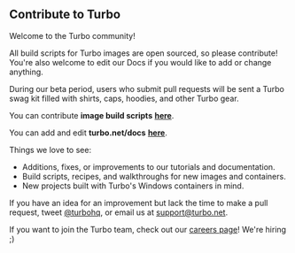 ## Contribute to Turbo

Welcome to the Turbo community!

All build scripts for Turbo images are open sourced, so please contribute! You're also welcome to edit our Docs if you would like to add or change anything.

During our beta period, users who submit pull requests will be sent a Turbo swag kit filled with shirts, caps, hoodies, and other Turbo gear.

You can contribute **image build scripts** [**here**](https://github.com/turboapps/turbome).

You can add and edit **turbo.net/docs** [**here**](https://github.com/turboapps/docs).

Things we love to see:

- Additions, fixes, or improvements to our tutorials and documentation.
- Build scripts, recipes, and walkthroughs for new images and containers.
- New projects built with Turbo's Windows containers in mind.

If you have an idea for an improvement but lack the time to make a pull request, tweet [@turbohq](http://twitter.com/turbohq), or email us at [support@turbo.net](mailto:support@turbo.net).

If you want to join the Turbo team, check out our [careers page](/careers)! We're hiring ;)